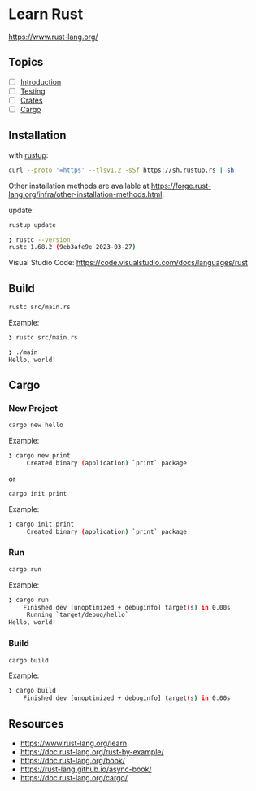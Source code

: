 # Learn Rust

<https://www.rust-lang.org/>

## Topics

- [ ] [Introduction](introduction/README.md)
- [ ] [Testing](testing/README.md)
- [ ] [Crates](crates/README.md)
- [ ] [Cargo](cargo/README.md)

## Installation

with [rustup](https://rustup.rs/):

```bash
curl --proto '=https' --tlsv1.2 -sSf https://sh.rustup.rs | sh
```

Other installation methods are available at <https://forge.rust-lang.org/infra/other-installation-methods.html>.

update:

```bash
rustup update
```

```bash
❯ rustc --version
rustc 1.68.2 (9eb3afe9e 2023-03-27)
```

Visual Studio Code: <https://code.visualstudio.com/docs/languages/rust>

## Build

```bash
rustc src/main.rs
```

Example:

```bash
❯ rustc src/main.rs 

❯ ./main 
Hello, world!
```

## Cargo

### New Project

```bash
cargo new hello
```

Example:

```bash
❯ cargo new print
     Created binary (application) `print` package
```

or

```bash
cargo init print
```

Example:

```bash
❯ cargo init print
     Created binary (application) `print` package
```

### Run

```bash
cargo run
```

Example:

```bash
❯ cargo run
    Finished dev [unoptimized + debuginfo] target(s) in 0.00s
     Running `target/debug/hello`
Hello, world!
```

### Build

```bash
cargo build
```

Example:

```bash
❯ cargo build
    Finished dev [unoptimized + debuginfo] target(s) in 0.00s
```

## Resources

- <https://www.rust-lang.org/learn>
- <https://doc.rust-lang.org/rust-by-example/>
- <https://doc.rust-lang.org/book/>
- <https://rust-lang.github.io/async-book/>
- <https://doc.rust-lang.org/cargo/>